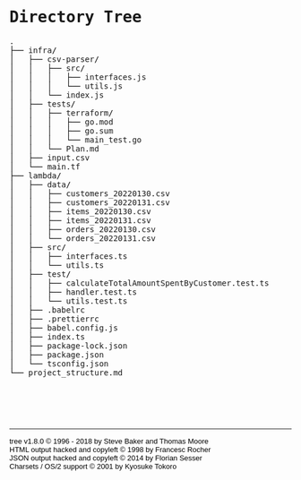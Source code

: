 <!DOCTYPE html>
<html>
<head>
 <meta http-equiv="Content-Type" content="text/html; charset=utf-8">
 <meta name="Author" content="Made by 'tree'">
 <meta name="GENERATOR" content="$Version: $ tree v1.8.0 (c) 1996 - 2018 by Steve Baker, Thomas Moore, Francesc Rocher, Florian Sesser, Kyosuke Tokoro $">
 <title>Directory Tree</title>
 <style type="text/css">
  <!-- 
  BODY { font-family : ariel, monospace, sans-serif; }
  P { font-weight: normal; font-family : ariel, monospace, sans-serif; color: black; background-color: transparent;}
  B { font-weight: normal; color: black; background-color: transparent;}
  A:visited { font-weight : normal; text-decoration : none; background-color : transparent; margin : 0px 0px 0px 0px; padding : 0px 0px 0px 0px; display: inline; }
  A:link    { font-weight : normal; text-decoration : none; margin : 0px 0px 0px 0px; padding : 0px 0px 0px 0px; display: inline; }
  A:hover   { color : #000000; font-weight : normal; text-decoration : underline; background-color : yellow; margin : 0px 0px 0px 0px; padding : 0px 0px 0px 0px; display: inline; }
  A:active  { color : #000000; font-weight: normal; background-color : transparent; margin : 0px 0px 0px 0px; padding : 0px 0px 0px 0px; display: inline; }
  .VERSION { font-size: small; font-family : arial, sans-serif; }
  .NORM  { color: black;  background-color: transparent;}
  .FIFO  { color: purple; background-color: transparent;}
  .CHAR  { color: yellow; background-color: transparent;}
  .DIR   { color: blue;   background-color: transparent;}
  .BLOCK { color: yellow; background-color: transparent;}
  .LINK  { color: aqua;   background-color: transparent;}
  .SOCK  { color: fuchsia;background-color: transparent;}
  .EXEC  { color: green;  background-color: transparent;}
  -->
 </style>
</head>
<body>
	<h1>Directory Tree</h1><p>
	<a href=".">.</a><br>
	├── <a href="./infra/">infra</a>/<br>
	│   ├── <a href="./infra/csv-parser/">csv-parser</a>/<br>
	│   │   ├── <a href="./infra/csv-parser/src/">src</a>/<br>
	│   │   │   ├── <a href="./infra/csv-parser/src/interfaces.js">interfaces.js</a><br>
	│   │   │   └── <a href="./infra/csv-parser/src/utils.js">utils.js</a><br>
	│   │   └── <a href="./infra/csv-parser/index.js">index.js</a><br>
	│   ├── <a href="./infra/tests/">tests</a>/<br>
	│   │   ├── <a href="./infra/tests/terraform/">terraform</a>/<br>
	│   │   │   ├── <a href="./infra/tests/terraform/go.mod">go.mod</a><br>
	│   │   │   ├── <a href="./infra/tests/terraform/go.sum">go.sum</a><br>
	│   │   │   └── <a href="./infra/tests/terraform/main_test.go">main_test.go</a><br>
	│   │   └── <a href="./infra/tests/Plan.md">Plan.md</a><br>
	│   ├── <a href="./infra/input.csv">input.csv</a><br>
	│   └── <a href="./infra/main.tf">main.tf</a><br>
	├── <a href="./lambda/">lambda</a>/<br>
	│   ├── <a href="./lambda/data/">data</a>/<br>
	│   │   ├── <a href="./lambda/data/customers_20220130.csv">customers_20220130.csv</a><br>
	│   │   ├── <a href="./lambda/data/customers_20220131.csv">customers_20220131.csv</a><br>
	│   │   ├── <a href="./lambda/data/items_20220130.csv">items_20220130.csv</a><br>
	│   │   ├── <a href="./lambda/data/items_20220131.csv">items_20220131.csv</a><br>
	│   │   ├── <a href="./lambda/data/orders_20220130.csv">orders_20220130.csv</a><br>
	│   │   └── <a href="./lambda/data/orders_20220131.csv">orders_20220131.csv</a><br>
	│   ├── <a href="./lambda/src/">src</a>/<br>
	│   │   ├── <a href="./lambda/src/interfaces.ts">interfaces.ts</a><br>
	│   │   └── <a href="./lambda/src/utils.ts">utils.ts</a><br>
	│   ├── <a href="./lambda/test/">test</a>/<br>
	│   │   ├── <a href="./lambda/test/calculateTotalAmountSpentByCustomer.test.ts">calculateTotalAmountSpentByCustomer.test.ts</a><br>
	│   │   ├── <a href="./lambda/test/handler.test.ts">handler.test.ts</a><br>
	│   │   └── <a href="./lambda/test/utils.test.ts">utils.test.ts</a><br>
	│   ├── <a href="./lambda/.babelrc">.babelrc</a><br>
	│   ├── <a href="./lambda/.prettierrc">.prettierrc</a><br>
	│   ├── <a href="./lambda/babel.config.js">babel.config.js</a><br>
	│   ├── <a href="./lambda/index.ts">index.ts</a><br>
	│   ├── <a href="./lambda/package-lock.json">package-lock.json</a><br>
	│   ├── <a href="./lambda/package.json">package.json</a><br>
	│   └── <a href="./lambda/tsconfig.json">tsconfig.json</a><br>
	└── <a href="./project_structure.md">project_structure.md</a><br>
	<br><br>
	</p>
	<p>
	<br><br>
	</p>
	<hr>
	<p class="VERSION">
		 tree v1.8.0 © 1996 - 2018 by Steve Baker and Thomas Moore <br>
		 HTML output hacked and copyleft © 1998 by Francesc Rocher <br>
		 JSON output hacked and copyleft © 2014 by Florian Sesser <br>
		 Charsets / OS/2 support © 2001 by Kyosuke Tokoro
	</p>
</body>
</html>
